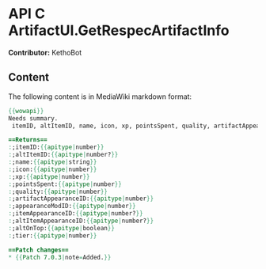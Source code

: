 # API C ArtifactUI.GetRespecArtifactInfo

**Contributor:** KethoBot

## Content

The following content is in MediaWiki markdown format:

```mediawiki
{{wowapi}}
Needs summary.
 itemID, altItemID, name, icon, xp, pointsSpent, quality, artifactAppearanceID, appearanceModID, itemAppearanceID, altItemAppearanceID, altOnTop, tier = C_ArtifactUI.GetRespecArtifactInfo()

==Returns==
:;itemID:{{apitype|number}}
:;altItemID:{{apitype|number?}}
:;name:{{apitype|string}}
:;icon:{{apitype|number}}
:;xp:{{apitype|number}}
:;pointsSpent:{{apitype|number}}
:;quality:{{apitype|number}}
:;artifactAppearanceID:{{apitype|number}}
:;appearanceModID:{{apitype|number}}
:;itemAppearanceID:{{apitype|number?}}
:;altItemAppearanceID:{{apitype|number?}}
:;altOnTop:{{apitype|boolean}}
:;tier:{{apitype|number}}

==Patch changes==
* {{Patch 7.0.3|note=Added.}}
```